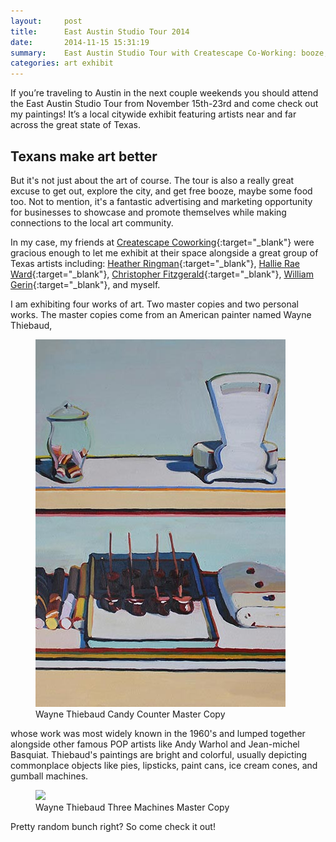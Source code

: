 ```yaml
---
layout:     post
title:      East Austin Studio Tour 2014
date:       2014-11-15 15:31:19
summary:    East Austin Studio Tour with Createscape Co-Working: booze, food, art, and more art.
categories: art exhibit
---
```


If you’re traveling to Austin in the next couple weekends you should attend the East Austin Studio Tour from November 15th-23rd and come check out my paintings! 
It’s a local citywide exhibit featuring artists near and far across the great state of Texas.  

## Texans make art better

But it's not just about the art of course. The tour is also a really great excuse to get out, explore the city, and get free booze, maybe some food too.
Not to mention, it's a fantastic advertising and marketing opportunity for businesses to showcase and promote themselves while making connections to the local art community.  

In my case, my friends at [Createscape Coworking](http://createscapework.co/){:target="_blank"} were gracious enough to let me exhibit at their space alongside a great group of Texas artists including: [Heather Ringman](http://www.ringmanpaintings.com/){:target="_blank"}, [Hallie Rae Ward](http://HallieRaeWard.com/){:target="_blank"}, [Christopher Fitzgerald](http://www.christopherfitzgerald.com){:target="_blank"}, [William Gerin](http://www.epiphone.com/…/20…/Epiphone-in-Stained-Glass.aspx){:target="_blank"}, and myself. 

I am exhibiting four works of art. Two master copies and two personal works. The master copies come from an American painter named Wayne Thiebaud, 

<figure>
	<img src="/images/Paintings-Candy-Counter-Master-Copy-Post.jpg">
	<figcaption>Wayne Thiebaud Candy Counter Master Copy</figcaption>
</figure>


whose work was most widely known in the 1960's and lumped together alongside other famous POP artists like Andy Warhol and Jean-michel Basquiat. 
Thiebaud's paintings are bright and colorful, usually depicting commonplace objects like pies, lipsticks, paint cans, ice cream cones, and gumball machines.

<figure>
	<img src="/images/Paintings-Study-Three-Machines-Wayne-Thiebaud-2012@2x.png">
	<figcaption>Wayne Thiebaud Three Machines Master Copy</figcaption>
</figure>


Pretty random bunch right? So come check it out!
